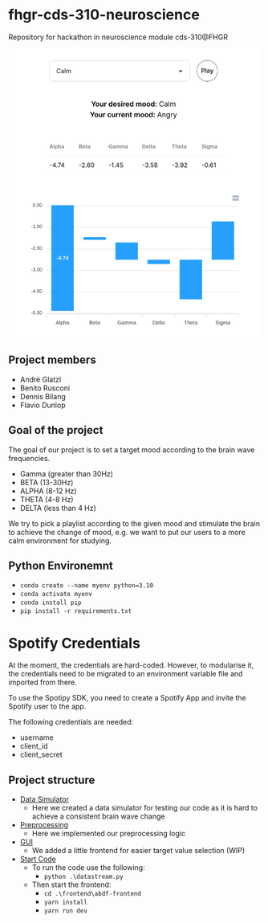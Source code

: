 # fhgr-cds-310-neuroscience
Repository for hackathon in neuroscience module cds-310@FHGR

![Showcase](showcase.png "Showcase")

## Project members
- André Glatzl
- Benito Rusconi
- Dennis Bilang
- Flavio Dunlop

## Goal of the project
The goal of our project is to set a target mood according to the brain wave frequencies.
- Gamma (greater than 30Hz)
- BETA (13-30Hz)
- ALPHA (8-12 Hz)
- THETA (4-8 Hz)
- DELTA (less than 4 Hz)

We try to pick a playlist according to the given mood and stimulate the brain to achieve the change of mood, e.g. we want to put our users to a more calm environment for studying.

## Python Environemnt
- ``conda create --name myenv python=3.10``
- ``conda activate myenv``
- ``conda install pip``
- ``pip install -r requirements.txt``

# Spotify Credentials

At the moment, the credentials are hard-coded. However, to modularise it, the credentials need to be migrated to an environment variable file and imported from there.

To use the Spotipy SDK, you need to create a Spotify App and invite the Spotify user to the app.

The following credentials are needed:

 - username
 - client_id
 - client_secret

## Project structure
- [Data Simulator](./random_data_generator.py)
    - Here we created a data simulator for testing our code as it is hard to achieve a consistent brain wave change
- [Preprocessing](./preprocessing.py)
    - Here we implemented our preprocessing logic
- [GUI](./frontend/abdf-frontend)
    - We added a little frontend for easier target value selection (WIP)
- [Start Code](./)
    - To run the code use the following:
        - ``python .\datastream.py``
    - Then start the frontend:
        - ``cd .\frontend\abdf-frontend``
        - ``yarn install``
        - ``yarn run dev``
